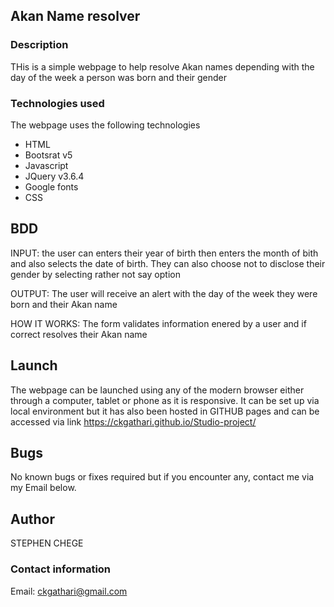 ## Akan Name resolver

### Description

THis is a simple webpage to help resolve Akan names depending with the day of the week a person was born and their gender

### Technologies used

The webpage uses the following technologies
- HTML
- Bootsrat v5
- Javascript
- JQuery v3.6.4
- Google fonts
- CSS

## BDD

INPUT: the user can enters their year of birth then enters the month of bith and also selects the date of birth. They can also choose not to disclose their gender by selecting rather not say option

OUTPUT: The user will receive an alert with the day of the week they were born and their Akan name

HOW IT WORKS: The form validates information enered by a user and if correct resolves their Akan name

## Launch

The webpage can be launched using any of the modern browser either through a computer, tablet or phone as it is responsive. 
It can be set up via local environment but it has also been hosted in GITHUB pages and can be accessed via link
https://ckgathari.github.io/Studio-project/

## Bugs

No known bugs or fixes required but if you encounter any, contact me via my Email below.

## Author

STEPHEN CHEGE

### Contact information

Email: ckgathari@gmail.com